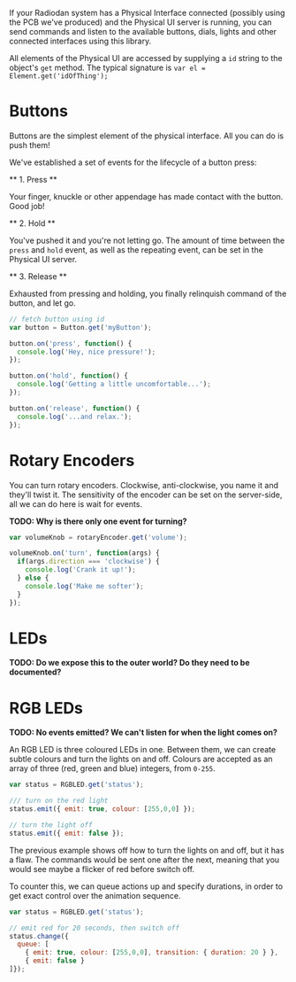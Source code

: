 If your Radiodan system has a Physical Interface connected (possibly using the
PCB we've produced) and the Physical UI server is running, you can send commands
and listen to the available buttons, dials, lights and other connected
interfaces using this library.

All elements of the Physical UI are accessed by supplying a `id` string to the
object's `get` method. The typical signature is `var el = Element.get('idOfThing');`

# Buttons

Buttons are the simplest element of the physical interface. All you can do is
push them!

We've established a set of events for the lifecycle of a button press:

** 1. Press **

Your finger, knuckle or other appendage has made contact with the button. Good job!

** 2. Hold **

You've pushed it and you're not letting go. The amount of time between the
`press` and `hold` event, as well as the repeating event, can be set in
the Physical UI server.

** 3. Release **

Exhausted from pressing and holding, you finally relinquish command of the
button, and let go.

```javascript
// fetch button using id
var button = Button.get('myButton');

button.on('press', function() {
  console.log('Hey, nice pressure!');
});

button.on('hold', function() {
  console.log('Getting a little uncomfortable...');
});

button.on('release', function() {
  console.log('...and relax.');
});
```

# Rotary Encoders

You can turn rotary encoders. Clockwise, anti-clockwise, you name it and they'll
twist it.  The sensitivity of the encoder can be set on the server-side, all we
can do here is wait for events.

**TODO: Why is there only one event for turning?**

```javascript
var volumeKnob = rotaryEncoder.get('volume');

volumeKnob.on('turn', function(args) {
  if(args.direction === 'clockwise') {
    console.log('Crank it up!');
  } else {
    console.log('Make me softer');
  }
});
```

# LEDs

**TODO: Do we expose this to the outer world? Do they need to be documented?**

# RGB LEDs

**TODO: No events emitted? We can't listen for when the light comes on?**

An RGB LED is three coloured LEDs in one. Between them, we can create subtle
colours and turn the lights on and off. Colours are accepted as an array of
three (red, green and blue) integers, from `0-255`.

```javascript
var status = RGBLED.get('status');

/// turn on the red light
status.emit({ emit: true, colour: [255,0,0] });

// turn the light off
status.emit({ emit: false });
```

The previous example shows off how to turn the lights on and off, but it has a
flaw. The commands would be sent one after the next, meaning that you would see
maybe a flicker of red before switch off.

To counter this, we can queue actions up and specify durations, in order to get
exact control over the animation sequence.

```javascript
var status = RGBLED.get('status');

// emit red for 20 seconds, then switch off
status.change({
  queue: [
    { emit: true, colour: [255,0,0], transition: { duration: 20 } },
    { emit: false }
]});
```
